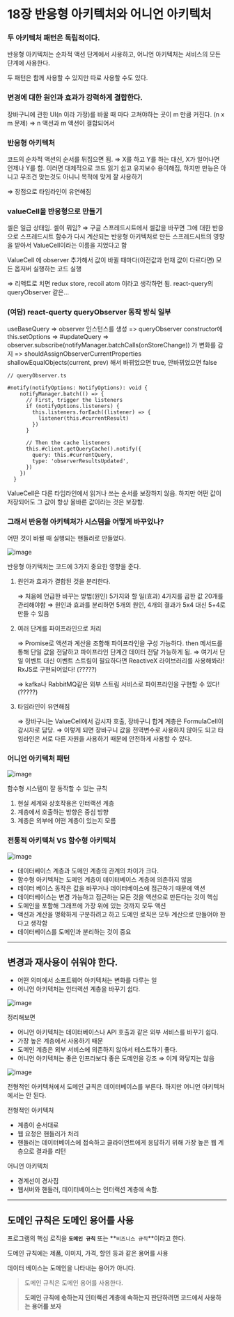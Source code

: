 # 18장 반응형 아키텍처와 어니언 아키텍처

### 두 아키텍처 패턴은 독립적이다.

반응형 아키텍처는 순차적 액션 단계에서 사용하고, 어니언 아키텍처는 서비스의 모든 단계에 사용한다.

두 패턴은 함께 사용할 수 있지만 따로 사용할 수도 있다.

### 변경에 대한 원인과 효과가 강력하게 결합한다.

장바구니에 관한 UI(n 이라 가정)를 바꿀 때 마다 고쳐야하는 곳이 m 만큼 커진다. (n x m 문제)
⇒ n 액션과 m 액션이 결합되어서

### 반응형 아키텍처

코드의 순차적 액션의 순서를 뒤집으면 됨.
⇒ X를 하고 Y를 하는 대신, X가 일어나면 언제나 Y를 함. 이러면 대체적으로 코드 읽기 쉽고 유지보수 용이해짐, 하지만 만능은 아니고 무조건 맞는것도 아니니 목적에 맞게 잘 사용하기

⇒ 장점으로 타임라인이 유연해짐

### valueCell을 반응형으로 만들기

셀은 일급 상태임. 셀이 뭐임? 
⇒ 구글 스프레드시트에서 셀값을 바꾸면 그에 대한 반응으로 스프레드시트 함수가 다시 계산되는 반응형 아키텍처로 만든 스프레드시트의 영향을 받아서 ValueCell이라는 이름을 지었다고 함

ValueCell 에 observer 추가해서 값이 바뀔 때마다(이전값과 현재 값이 다르다면) 모든 옵저버 실행하는 코드 실행

⇒ 리액트로 치면 redux store, recoil atom 이라고 생각하면 됨. react-query의 queryObserver 같은…

### (여담) react-querty queryObserver 동작 방식 일부

useBaseQuery => observer 인스턴스를 생성 => queryObserver constructor에 this.setOptions => #updateQuery => observer.subscribe(notifyManager.batchCalls(onStoreChange)) 가 변화를 감지 => shouldAssignObserverCurrentProperties  shallowEqualObjects(current, prev) 해서 바뀌었으면 true, 안바뀌었으면 false

```
// queryObserver.ts

#notify(notifyOptions: NotifyOptions): void {
    notifyManager.batch(() => {
      // First, trigger the listeners
      if (notifyOptions.listeners) {
        this.listeners.forEach((listener) => {
          listener(this.#currentResult)
        })
      }

      // Then the cache listeners
      this.#client.getQueryCache().notify({
        query: this.#currentQuery,
        type: 'observerResultsUpdated',
      })
    })
  }
```

ValueCell은 다른 타임라인에서 읽거나 쓰는 순서를 보장하지 않음. 
하지만 어떤 값이 저장되어도 그 값이 항상 올바른 값이라는 것은 보장함.

### 그래서 반응형 아키텍처가 시스템을 어떻게 바꾸었나?

어떤 것이 바뀔 때 실행되는 핸들러로 만들었다.

![image](https://github.com/muhandojeon/Grokking-Simplicity/assets/43921054/d923af61-939c-4ed1-bb66-4b9e52acc510)


반응형 아키텍처는 코드에 3가지 중요한 영향을 준다.

1. 원인과 효과가 결합된 것을 분리한다.
    
    ⇒ 처음에 언급한 바꾸는 방법(원인) 5가지와 할 일(효과) 4가지를 곱한 값 20개를 관리해야함
    ⇒ 원인과 효과를 분리하면 5개의 원인, 4개의 결과가 5x4 대신 5+4로 만들 수 있음
    
2. 여러 단계를 파이프라인으로 처리
    
    ⇒ Promise로 액션과 계산을 조합해 파이프라인을 구성 가능하다. then 메서드를 통해 단일 값을 전달하고 파이프라인 단계간 데이터 전달 가능하게 됨.
    ⇒ 여기서 단일 이벤트 대신 이벤트 스트림이 필요하다면 ReactiveX 라이브러리를 사용해봐라! RxJS로 구현되어있다! (?????)
    
    ⇒ kafka나 RabbitMQ같은 외부 스트림 서비스로 파이프라인을 구현할 수 있다! (?????)
    
3. 타임라인이 유연해짐
    
    ⇒ 장바구니는 ValueCell에서 감시자 호출, 장바구니 합계 계층은 FormulaCell이 감시자로 담당.
    ⇒ 이렇게 되면 장바구니 값을 전역변수로 사용하지 않아도 되고 타임라인은 서로 다른 자원을 사용하기 때문에 안전하게 사용할 수 있다.
    

### 어니언 아키텍처 패턴

![image](https://github.com/muhandojeon/Grokking-Simplicity/assets/43921054/23b9df8b-ea83-487e-89e2-b221019af2e3)


함수형 시스템이 잘 동작할 수 있는 규칙

1. 현실 세계와 상호작용은 인터랙션 계층
2. 계층에서 호출하는 방향은 중심 방향
3. 계층은 외부에 어떤 계층이 있는지 모름

### **전통적 아키텍처 VS 함수형 아키텍처**

![image](https://github.com/muhandojeon/Grokking-Simplicity/assets/43921054/1129b6ad-aaac-4fab-ad76-12e691941035)


- 데이터베이스 계층과 도메인 계층의 관계의 차이가 크다.
- 함수형 아키텍처는 도메인 계층이 데이터베이스 계층에 의존하지 않음
- 데이터 베이스 동작은 값을 바꾸거나 데이터베이스에 접근하기 때문에 액션
- 데이터베이스는 변경 가능하고 접근하는 모든 것을 액션으로 만든다는 것이 핵심
- 도메인을 포함해 그래프에 가장 위에 있는 것까지 모두 액션
- 액션과 계산을 명확하게 구분하려고 하고 도메인 로직은 모두 계산으로 만들어야 한다고 생각함
- 데이터베이스를 도메인과 분리하는 것이 중요

---

## **변경과 재사용이 쉬워야 한다.**

- 어떤 의미에서 소프트웨어 아키텍처는 변화를 다루는 일
- 어니언 아키텍처는 인터렉션 계층을 바꾸기 쉽다.

![image](https://github.com/muhandojeon/Grokking-Simplicity/assets/43921054/4ab4ccd0-6b35-4dc0-acf5-a81f16075e2b)


정리해보면

- 어니언 아키텍처는 데이터베이스나 API 호출과 같은 외부 서비스를 바꾸기 쉽다.
- 가장 높은 계층에서 사용하기 때문
- 도메인 계층은 외부 서비스에 의존하지 않아서 테스트하기 좋다.
- 어니언 아키텍처는 좋은 인프라보다 좋은 도메인을 강조
⇒ 이게 와닿지는 않음

![image](https://github.com/muhandojeon/Grokking-Simplicity/assets/43921054/b5cd84cc-d7b3-45fb-b6b6-108266c2ac4a)


전형적인 아키텍처에서 도메인 규칙은 데이터베이스를 부른다. 하지만 어니언 아키텍처에서는 안 된다.

전형적인 아키텍처

- 계층이 순서대로
- 웹 요청은 핸들러가 처리
- 핸들러는 데이터베이스에 접속하고 클라이언트에게 응답하기 위해 가장 높은 웹 계층으로 결과를 리턴

어니언 아키텍처

- 경계선이 경사짐
- 웹서버와 핸들러, 데이터베이스는 인터랙션 계층에 속함.

---

## **도메인 규칙은 도메인 용어를 사용**

프로그램의 핵심 로직을 **`도메인 규칙`** 또는 **`비즈니스 규칙`**이라고 한다.

도메인 규칙에는 제품, 이미지, 가격, 할인 등과 같은 용어를 사용

데이터 베이스는 도메인을 나타내는 용어가 아니다.

> 도메인 규칙은 도메인 용어를 사용한다.
> 
> 
> **도메인 규칙에 솏하는지 인터랙션 계층에 속하는지 판단하려면 코드에서 사용하는 용어를 보자**
>

